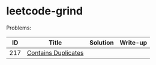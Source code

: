 # leetcode-grind

Problems:

| ID | Title | Solution | Write-up |
| --- | --- | --- | --- |
| 217 | [Contains Duplicates](https://leetcode.com/problems/contains-duplicate/) | | |


